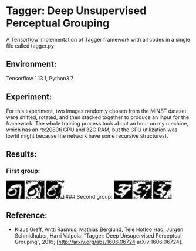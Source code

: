 # Tagger: Deep Unsupervised Perceptual Grouping
A Tensorflow implementation of Tagger framework with all codes in a single file called tagger.py 
## Environment: 
Tensorflow 1.13.1, Python3.7

## Experiment: 
For this experiment, two images randomly chosen from the MINST dataset were shifted, rotated, and then stacked together to produce an input for the framework. The whole training process took about an hour on my mechine, which has an rtx2080ti GPU and 32G RAM, but the GPU utilization was low(it might because the network have some recursive structures). 
## Results:
### First group:
<img src="./results/input.jpg" width="50"/>
<img src="./results/m_group0.jpg" width="50"/>
<img src="./results/m_group3.jpg" width="50"/>
### Second group:
<img src="./results/input2.jpg" width="50"/>
<img src="./results/m_group0_2.jpg" width="50"/>
<img src="./results/m_group3_2.jpg" width="50"/>



## Reference:
* Klaus Greff, Antti Rasmus, Mathias Berglund, Tele Hotloo Hao, Jürgen Schmidhuber, Harri Valpola: “Tagger: Deep Unsupervised Perceptual Grouping”, 2016; [http://arxiv.org/abs/1606.06724 arXiv:1606.06724].
